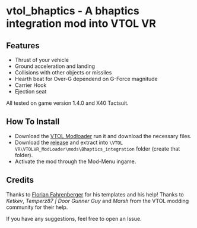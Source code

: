# vtol_bhaptics - A bhaptics integration mod into VTOL VR
## Features

* Thrust of your vehicle
* Ground acceleration and landing
* Collisions with other objects or missiles
* Hearth beat for Over-G dependend on G-Force magnitude
* Carrier Hook
* Ejection seat

All tested on game version 1.4.0 and X40 Tactsuit.

## How To Install

* Download the [VTOL Modloader](https://vtolvr-mods.com/) run it and download the necessary files.
* Download the [release](https://vtolvr-mods.com/mod/ywnjety7/) and extract into ``\VTOL VR\VTOLVR_ModLoader\mods\Bhaptics_integration`` folder (create that folder).
* Activate the mod through the Mod-Menu ingame.

## Credits
Thanks to [Florian Fahrenberger](https://github.com/floh-bhaptics) for his templates and his help!
Thanks to *Ketkev*, *Temperz87 | Door Gunner Guy* and *Marsh* from the VTOL modding community for their help.

If you have any suggestions, feel free to open an Issue.
